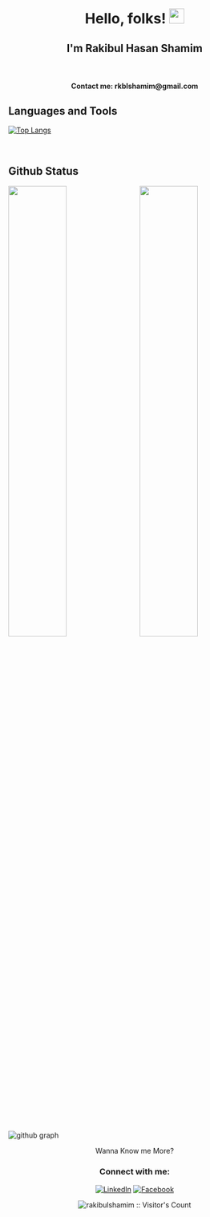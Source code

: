 
#  <h1 align="center">Hello, folks! <img src="https://raw.githubusercontent.com/MartinHeinz/MartinHeinz/master/wave.gif" width="30px">

## <h2 align="center">I'm Rakibul Hasan Shamim
<br>
 <h4 align="center">Contact me: rkblshamim@gmail.com<br>


## Languages and Tools

[![Top Langs](https://github-readme-stats.vercel.app/api/top-langs/?username=rakibulshamim&theme=react)](https://github.com/rakibulshamim/github-readme-stats)


 <br />

## Github Status

<img  src="https://github-readme-stats.vercel.app/api?username=rakibulshamim&count_private=true&show_icons=true&hide_border=true&theme=react" width="48%" align="right" >
<img  src="https://github-readme-streak-stats.herokuapp.com/?user=rakibulshamim&theme=react" width="48%" >


![github graph](https://activity-graph.herokuapp.com/graph?username=rakibulshamim&theme=react-dark)



<p align="center">Wanna Know me More?</p>

<h3 align="center">Connect with me:</h3>


<p align="center"> 
<a href="https://www.linkedin.com/in/rkblshamim/">
<img src="https://img.shields.io/badge/LinkedIn-Rakibul Hasan Shamim-blue" alt="LinkedIn" /></a> 
<a href="https://www.facebook.com/rkblshamim/">
<img src="https://img.shields.io/badge/Facebook-Rakibul Hasan Shamim-blue" alt="Facebook" /></a> 

</p>

<p align="center"><img src="https://visitor-badge.laobi.icu/badge?page_id=rakibulshamim.rakibulshamim" alt="rakibulshamim :: Visitor's Count" /></p>
